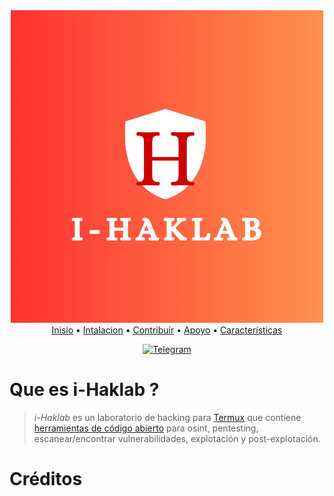 <div align="center">
<img 
  src="/.imagenes/I-haklab.png" 
  alt="Logo de I-haklab"/> 
</div>

<div align="center">
        <a href="https://github.com/ivam3/i-Haklab/tree/main">Inisio</a>
  <span> • </span>
            <a href="https://github.com/ivam3/i-Haklab/blob/main/doc/intalacion.md">Intalacion</a>
  <span> • </span>
               <a href="">Contribuir</a>
  <span> • </span>
        <a href="">Apoyo</a>
  <span> • </span>
        <a href="">Características</a>
  <p></p>
</div> 

<div align="center">

[![Telegram](https://img.shields.io/badge/Telegram-blue.svg?style=flat-square&logo=Telegram&logoColor=white)](https://t.me/Ivam3by_Cinderella)

  </div>

# Que es i-Haklab ?

> *i-Haklab* es un laboratorio de hacking para [Termux](https://github.com/termux/termux-app)  que contiene [herramientas de código abierto](https://github.com/ivam3/termux-packages) para osint, pentesting, escanear/encontrar vulnerabilidades, explotación y post-explotación.


# Créditos 
